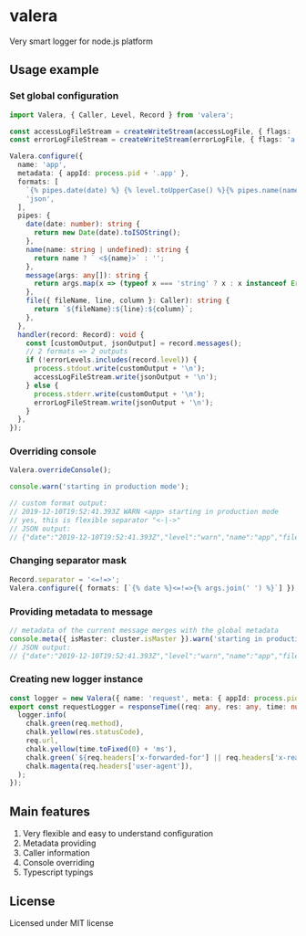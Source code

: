 # valera

Very smart logger for node.js platform

## Usage example

### Set global configuration

```typescript
import Valera, { Caller, Level, Record } from 'valera';

const accessLogFileStream = createWriteStream(accessLogFile, { flags: 'a' });
const errorLogFileStream = createWriteStream(errorLogFile, { flags: 'a' });

Valera.configure({
  name: 'app',
  metadata: { appId: process.pid + '.app' },
  formats: [
    `{% pipes.date(date) %} {% level.toUpperCase() %}{% pipes.name(name) %} {% pipes.message(args) %}<-|->{% pipes.file(caller) %}`,
    'json',
  ],
  pipes: {
    date(date: number): string {
      return new Date(date).toISOString();
    },
    name(name: string | undefined): string {
      return name ? ` <${name}>` : '';
    },
    message(args: any[]): string {
      return args.map(x => (typeof x === 'string' ? x : x instanceof Error ? x.stack : inspect(x, false, null, false))).join('\n');
    },
    file({ fileName, line, column }: Caller): string {
      return `${fileName}:${line}:${column}`;
    },
  },
  handler(record: Record): void {
    const [customOutput, jsonOutput] = record.messages();
    // 2 formats => 2 outputs
    if (!errorLevels.includes(record.level)) {
      process.stdout.write(customOutput + '\n');
      accessLogFileStream.write(jsonOutput + '\n');
    } else {
      process.stderr.write(customOutput + '\n');
      errorLogFileStream.write(jsonOutput + '\n');
    }
  },
});
```

### Overriding console

```typescript
Valera.overrideConsole();

console.warn('starting in production mode');

// custom format output:
// 2019-12-10T19:52:41.393Z WARN <app> starting in production mode                                        /path/to/project/index.ts:45:17
// yes, this is flexible separator "<-|->"
// JSON output:
// {"date":"2019-12-10T19:52:41.393Z","level":"warn","name":"app","file":"/path/to/project/index.ts:45:17","meta":{"appId":"12345.app"},"args":["starting in production mode"]}
```

### Changing separator mask

```typescript
Record.separator = '<=!=>';
Valera.configure({ formats: [`{% date %}<=!=>{% args.join(' ') %}`] });
```

### Providing metadata to message

```typescript
// metadata of the current message merges with the global metadata
console.meta({ isMaster: cluster.isMaster }).warn('starting in production mode');
// JSON output:
// {"date":"2019-12-10T19:52:41.393Z","level":"warn","name":"app","file":"/path/to/project/index.ts:45:17","meta":{"appId":"12345.app","isMaster":true},"args":["starting in production mode"]}
```

### Creating new logger instance

```typescript
const logger = new Valera({ name: 'request', meta: { appId: process.pid + '.app' } });
export const requestLogger = responseTime((req: any, res: any, time: number) => {
  logger.info(
    chalk.green(req.method),
    chalk.yellow(res.statusCode),
    req.url,
    chalk.yellow(time.toFixed(0) + 'ms'),
    chalk.green(`${req.headers['x-forwarded-for'] || req.headers['x-real-ip'] || req.connection.remoteAddress}`),
    chalk.magenta(req.headers['user-agent']),
  );
});
```

## Main features

1. Very flexible and easy to understand configuration
2. Metadata providing
3. Caller information
4. Console overriding
5. Typescript typings

## License

Licensed under MIT license
